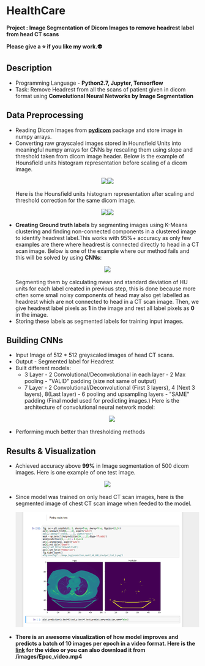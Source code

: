 # HealthCare
**Project : Image Segmentation of Dicom Images to remove headrest label from head CT scans**

**Please give a :star: if you like my work.:alien:**

## Description

 - Programming Language - **Python2.7, Jupyter, Tensorflow**
 - Task: Remove Headrest from all the scans of patient given in dicom format using **Convolutional Neural Networks by Image Segmentation**
 
## Data Preprocessing

 - Reading Dicom Images from **[pydicom](https://pypi.python.org/pypi/pydicom)** package and store image in numpy arrays.
 - Converting raw grayscaled images stored in Hounsfield Units into meaningful numpy arrays for CNNs by rescaling them using slope and threshold taken from dicom image header. Below is the example of Hounsfield units histogram representation before scaling of a dicom image.<p align = "center"><img src = 'https://user-images.githubusercontent.com/14862231/35968316-7b43faac-0ce9-11e8-9336-5cca93d9fc19.png' height = '200'/><img src = 'https://user-images.githubusercontent.com/14862231/35968263-5cca85f0-0ce9-11e8-8a1d-8668b128892d.png' height = '200'/></p>
 Here is the Hounsfield units histogram representation after scaling and threshold correction for the same dicom image.<p align = "center"><img src = 'https://user-images.githubusercontent.com/14862231/35968345-900d24cc-0ce9-11e8-8709-f70015691abf.png' height = '200'/><img src = 'https://user-images.githubusercontent.com/14862231/35968009-a4fa6292-0ce8-11e8-97a2-7662fc6b184e.png' height = '200'/></p>
 - **Creating Ground truth labels** by segmenting images using K-Means clustering and finding non-connected components in a clustered image to identify headrest label.This works with 95%+ accuracy as only few examples are there where headrest is connected directly to head in a CT scan image. Below is one of the example where our method fails and this will be solved by using **CNNs**:<p align = "center"><img src = 'https://user-images.githubusercontent.com/14862231/35968652-886ea05a-0cea-11e8-846d-faebc717d952.png' height = '200'></p> Segmenting them by calculating mean and standard deviation of HU units for each label created in previous step, this is done because more often some small noisy components of head may also get labelled as headrest which are not connected to head in a CT scan image. Then, we give headrest label pixels as **1** in the image and rest all label pixels as **0** in the image. 
 - Storing these labels as segmented labels for training input images.

## Building CNNs
 - Input Image of 512 * 512 greyscaled images of head CT scans.
 - Output - Segmented label for Headrest
 - Built different models:
   - 3 Layer - 2 Convolutional/Deconvolutional in each layer - 2 Max pooling - "VALID" padding (size not same of output)
   - 7 Layer - 2 Convolutional/Deconvolutional (First 3 layers), 4 (Next 3 layers), 8(Last layer) - 6 pooling and upsampling layers - "SAME" padding (Final model used for predicting images.) Here is the architecture of convolutional neural network model:<p align="center"><img src = "https://user-images.githubusercontent.com/14862231/35969397-b70f3634-0cec-11e8-93dc-383b670804f4.png" height = "300"></p>
 - Performing much better than thresholding methods
 
## Results & Visualization
 - Achieved accuracy above **99%** in Image segmentation of 500 dicom images. Here is one example of one test image.<p align= "center"><img src = "https://user-images.githubusercontent.com/14862231/35969504-0e3bb798-0ced-11e8-80b1-29e0fe1a48b8.png" height = "300"></p>
 - Since model was trained on only head CT scan images, here is the segmented image of chest CT scan image when feeded to the model.<p align = "center"><img src = 'images/chest_prediction.png' height = '300'></p>
 - **There is an awesome visualization of how model improves and predicts a batch of 10 images per epoch in a video format. Here is the [link](https://github.com/harsh1795/CNN-DICOM-Segmentation/blob/master/images/Epoc_video.mp4) for the video or you can also download it from /images/Epoc_video.mp4** 
   

